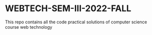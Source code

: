 # WEBTECH-SEM-III-2022-FALL

This repo contains all the code practical solutions of computer science course web technology
